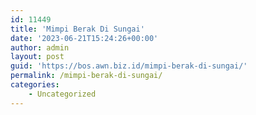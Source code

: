 ```yaml
---
id: 11449
title: 'Mimpi Berak Di Sungai'
date: '2023-06-21T15:24:26+00:00'
author: admin
layout: post
guid: 'https://bos.awn.biz.id/mimpi-berak-di-sungai/'
permalink: /mimpi-berak-di-sungai/
categories:
    - Uncategorized
---
```


